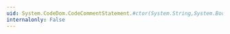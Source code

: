 ```yaml
---
uid: System.CodeDom.CodeCommentStatement.#ctor(System.String,System.Boolean)
internalonly: False
---
```

